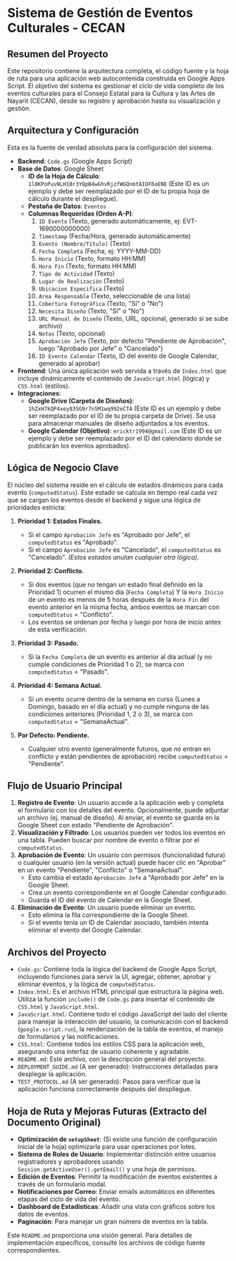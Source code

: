 # Sistema de Gestión de Eventos Culturales - CECAN

## Resumen del Proyecto
Este repositorio contiene la arquitectura completa, el código fuente y la hoja de ruta para una aplicación web autocontenida construida en Google Apps Script. El objetivo del sistema es gestionar el ciclo de vida completo de los eventos culturales para el Consejo Estatal para la Cultura y las Artes de Nayarit (CECAN), desde su registro y aprobación hasta su visualización y gestión.

## Arquitectura y Configuración

Esta es la fuente de verdad absoluta para la configuración del sistema.

*   **Backend**: `Code.gs` (Google Apps Script)
*   **Base de Datos**: Google Sheet
    *   **ID de la Hoja de Cálculo**: `1l8KPoPuvNLH1Br3YQpB4wGhvRjzfWGQnmtAIOF6oENE` (Este ID es un ejemplo y debe ser reemplazado por el ID de tu propia hoja de cálculo durante el despliegue).
    *   **Pestaña de Datos**: `Eventos`
    *   **Columnas Requeridas (Orden A-P)**:
        1.  `ID Evento` (Texto, generado automáticamente, ej: EVT-1690000000000)
        2.  `Timestamp` (Fecha/Hora, generado automáticamente)
        3.  `Evento (Nombre/Título)` (Texto)
        4.  `Fecha Completa` (Fecha, ej: YYYY-MM-DD)
        5.  `Hora Inicio` (Texto, formato HH:MM)
        6.  `Hora Fin` (Texto, formato HH:MM)
        7.  `Tipo de Actividad` (Texto)
        8.  `Lugar de Realización` (Texto)
        9.  `Ubicacion Especifica` (Texto)
        10. `Area Responsable` (Texto, seleccionable de una lista)
        11. `Cobertura Fotográfica` (Texto, "Sí" o "No")
        12. `Necesita Diseño` (Texto, "Sí" o "No")
        13. `URL Manual de Diseño` (Texto, URL, opcional, generado si se sube archivo)
        14. `Notas` (Texto, opcional)
        15. `Aprobación Jefe` (Texto, por defecto "Pendiente de Aprobación", luego "Aprobado por Jefe" o "Cancelado")
        16. `ID Evento Calendar` (Texto, ID del evento de Google Calendar, generado al aprobar)
*   **Frontend**: Una única aplicación web servida a través de `Index.html` que incluye dinámicamente el contenido de `JavaScript.html` (lógica) y `CSS.html` (estilos).
*   **Integraciones**:
    *   **Google Drive (Carpeta de Diseños)**: `1hZxH7kQP4xey83SG9r7n5M1wq992eCTA` (Este ID es un ejemplo y debe ser reemplazado por el ID de tu propia carpeta de Drive). Se usa para almacenar manuales de diseño adjuntados a los eventos.
    *   **Google Calendar (Objetivo)**: `ericktr1994@gmail.com` (Este ID es un ejemplo y debe ser reemplazado por el ID del calendario donde se publicarán los eventos aprobados).

## Lógica de Negocio Clave

El núcleo del sistema reside en el cálculo de estados dinámicos para cada evento (`computedStatus`). Este estado se calcula en tiempo real cada vez que se cargan los eventos desde el backend y sigue una lógica de prioridades estricta:

1.  **Prioridad 1: Estados Finales.**
    *   Si el campo `Aprobación Jefe` es "Aprobado por Jefe", el `computedStatus` es "Aprobado".
    *   Si el campo `Aprobación Jefe` es "Cancelado", el `computedStatus` es "Cancelado".
    *(Estos estados anulan cualquier otra lógica)*.

2.  **Prioridad 2: Conflicto.**
    *   Si dos eventos (que no tengan un estado final definido en la Prioridad 1) ocurren el mismo día (`Fecha Completa`) Y la `Hora Inicio` de un evento es menos de 5 horas después de la `Hora Fin` del evento anterior en la misma fecha, ambos eventos se marcan con `computedStatus` = "Conflicto".
    *   Los eventos se ordenan por fecha y luego por hora de inicio antes de esta verificación.

3.  **Prioridad 3: Pasado.**
    *   Si la `Fecha Completa` de un evento es anterior al día actual (y no cumple condiciones de Prioridad 1 o 2), se marca con `computedStatus` = "Pasado".

4.  **Prioridad 4: Semana Actual.**
    *   Si un evento ocurre dentro de la semana en curso (Lunes a Domingo, basado en el día actual) y no cumple ninguna de las condiciones anteriores (Prioridad 1, 2 o 3), se marca con `computedStatus` = "SemanaActual".

5.  **Por Defecto: Pendiente.**
    *   Cualquier otro evento (generalmente futuros, que no entran en conflicto y están pendientes de aprobación) recibe `computedStatus` = "Pendiente".

## Flujo de Usuario Principal

1.  **Registro de Evento**: Un usuario accede a la aplicación web y completa el formulario con los detalles del evento. Opcionalmente, puede adjuntar un archivo (ej. manual de diseño). Al enviar, el evento se guarda en la Google Sheet con estado "Pendiente de Aprobación".
2.  **Visualización y Filtrado**: Los usuarios pueden ver todos los eventos en una tabla. Pueden buscar por nombre de evento o filtrar por el `computedStatus`.
3.  **Aprobación de Evento**: Un usuario con permisos (funcionalidad futura) o cualquier usuario (en la versión actual) puede hacer clic en "Aprobar" en un evento "Pendiente", "Conflicto" o "SemanaActual".
    *   Esto cambia el estado `Aprobación Jefe` a "Aprobado por Jefe" en la Google Sheet.
    *   Crea un evento correspondiente en el Google Calendar configurado.
    *   Guarda el ID del evento de Calendar en la Google Sheet.
4.  **Eliminación de Evento**: Un usuario puede eliminar un evento.
    *   Esto elimina la fila correspondiente de la Google Sheet.
    *   Si el evento tenía un ID de Calendar asociado, también intenta eliminar el evento del Google Calendar.

## Archivos del Proyecto

*   `Code.gs`: Contiene toda la lógica del backend de Google Apps Script, incluyendo funciones para servir la UI, agregar, obtener, aprobar y eliminar eventos, y la lógica de `computedStatus`.
*   `Index.html`: Es el archivo HTML principal que estructura la página web. Utiliza la función `include()` de `Code.gs` para insertar el contenido de `CSS.html` y `JavaScript.html`.
*   `JavaScript.html`: Contiene todo el código JavaScript del lado del cliente para manejar la interacción del usuario, la comunicación con el backend (`google.script.run`), la renderización de la tabla de eventos, el manejo de formularios y las notificaciones.
*   `CSS.html`: Contiene todos los estilos CSS para la aplicación web, asegurando una interfaz de usuario coherente y agradable.
*   `README.md`: Este archivo, con la descripción general del proyecto.
*   `DEPLOYMENT_GUIDE.md` (A ser generado): Instrucciones detalladas para desplegar la aplicación.
*   `TEST_PROTOCOL.md` (A ser generado): Pasos para verificar que la aplicación funciona correctamente después del despliegue.

## Hoja de Ruta y Mejoras Futuras (Extracto del Documento Original)

*   **Optimización de `setupSheet`**: (Si existe una función de configuración inicial de la hoja) optimizarla para usar operaciones por lotes.
*   **Sistema de Roles de Usuario**: Implementar distinción entre usuarios registradores y aprobadores usando `Session.getActiveUser().getEmail()` y una hoja de permisos.
*   **Edición de Eventos**: Permitir la modificación de eventos existentes a través de un formulario modal.
*   **Notificaciones por Correo**: Enviar emails automáticos en diferentes etapas del ciclo de vida del evento.
*   **Dashboard de Estadísticas**: Añadir una vista con gráficos sobre los datos de eventos.
*   **Paginación**: Para manejar un gran número de eventos en la tabla.

Este `README.md` proporciona una visión general. Para detalles de implementación específicos, consulte los archivos de código fuente correspondientes.
